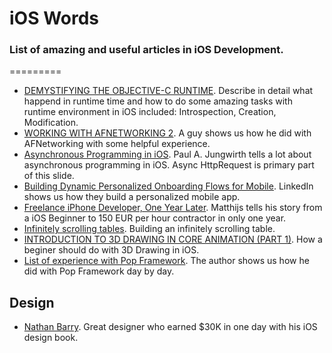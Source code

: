 iOS Words
=========

### List of amazing and useful articles in iOS Development.
=========

- [DEMYSTIFYING THE OBJECTIVE-C RUNTIME](http://cocoaheadsmtl.s3.amazonaws.com/demistifying-runtime.pdf). Describe in detail what happend in runtime time and how to do some amazing tasks with runtime environment in iOS included: Introspection, Creation, Modification.
- [WORKING WITH AFNETWORKING 2](http://programmingthomas.com/blog/2013/9/17/working-with-afnetworking-2). A guy shows us how he did with AFNetworking with some helpful experience.
- [Asynchronous Programming in iOS](http://illuminatedcomputing.com/talks/ios-async-talk/#asynchronous_programming_in_ios). Paul A. Jungwirth tells a lot about asynchronous programming in iOS. Async HttpRequest is primary part of this slide.
- [Building Dynamic Personalized Onboarding Flows for Mobile](http://engineering.linkedin.com/mobile/building-dynamic-personalized-onboarding-flows-mobile). LinkedIn shows us how they build a personalized mobile app.
- [Freelance iPhone Developer, One Year Later](http://www.hollance.com/2012/01/freelance-iphone-developer-one-year-later/). Matthijs tells his story from a iOS Beginner to 150 EUR per hour contractor in only one year.
- [Infinitely scrolling tables](http://andyheydon.com/2013/02/05/infinitely-scrolling-tables/). Building an infinitely scrolling table.
- [INTRODUCTION TO 3D DRAWING IN CORE ANIMATION (PART 1)](http://www.thinkandbuild.it/introduction-to-3d-drawing-in-core-animation-part-1/). How a beginer should do with 3D Drawing in iOS.
- [List of experience with Pop Framework](http://codeplease.io/). The author shows us how he did with Pop Framework day by day.

## Design
- [Nathan Barry](http://nathanbarry.com/category/design/). Great designer who earned $30K in one day with his iOS design book.

